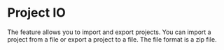# Project IO

The feature allows you to import and export projects. You can import a project from a file or export a project to a file. The file format is a zip file.
